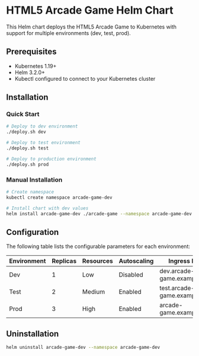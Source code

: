 # HTML5 Arcade Game Helm Chart

This Helm chart deploys the HTML5 Arcade Game to Kubernetes with support for multiple environments (dev, test, prod).

## Prerequisites

- Kubernetes 1.19+
- Helm 3.2.0+
- Kubectl configured to connect to your Kubernetes cluster

## Installation

### Quick Start

```bash
# Deploy to dev environment
./deploy.sh dev

# Deploy to test environment
./deploy.sh test

# Deploy to production environment
./deploy.sh prod
```

### Manual Installation

```bash
# Create namespace
kubectl create namespace arcade-game-dev

# Install chart with dev values
helm install arcade-game-dev ./arcade-game --namespace arcade-game-dev --values ./arcade-game/values-dev.yaml
```

## Configuration

The following table lists the configurable parameters for each environment:

| Environment | Replicas | Resources | Autoscaling | Ingress Host |
|-------------|----------|-----------|-------------|--------------|
| Dev         | 1        | Low       | Disabled    | dev.arcade-game.example.com |
| Test        | 2        | Medium    | Enabled     | test.arcade-game.example.com |
| Prod        | 3        | High      | Enabled     | arcade-game.example.com |

## Uninstallation

```bash
helm uninstall arcade-game-dev --namespace arcade-game-dev
```